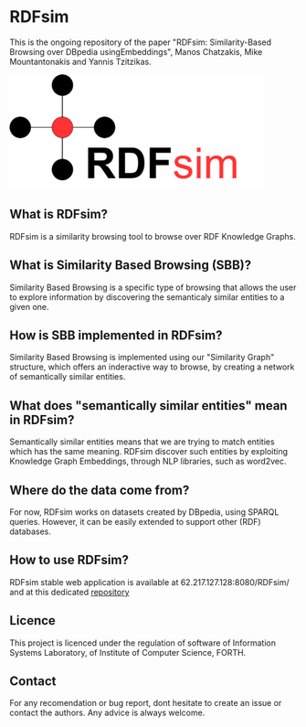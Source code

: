 # RDFsim

This is the ongoing repository of the paper "RDFsim: Similarity-Based Browsing over DBpedia usingEmbeddings", Manos Chatzakis, Mike Mountantonakis and Yannis Tzitzikas.

<img src="https://github.com/MChatzakis/RDFsim/blob/main/RDFsim/src/main/webapp/icons/rdfsim-logo4.png" alt="RDFsim Logo" height="200"> 

## What is RDFsim?
RDFsim is a similarity browsing tool to browse over RDF Knowledge Graphs. 

## What is Similarity Based Browsing (SBB)?
Similarity Based Browsing is a specific type of browsing that allows the user to explore information by discovering the semanticaly similar entities to a given one.

## How is SBB implemented in RDFsim?
Similarity Based Browsing is implemented using our "Similarity Graph" structure, which offers an inderactive way to browse, by creating a network of semantically similar entities.

## What does "semantically similar entities" mean in RDFsim?
Semantically similar entities means that we are trying to match entities which has the same meaning. RDFsim discover such entities by exploiting Knowledge Graph Embeddings, through NLP libraries, such as word2vec.

## Where do the data come from?
For now, RDFsim works on datasets created by DBpedia, using SPARQL queries. However, it can be easily extended to support other (RDF) databases.

## How to use RDFsim?
RDFsim stable web application is available at 62.217.127.128:8080/RDFsim/ and at this dedicated [repository](https://github.com/MChatzakis/RDFsim-PublicVersion)

## Licence
This project is licenced under the regulation of software of Information Systems Laboratory, of Institute of Computer Science, FORTH.

## Contact
For any recomendation or bug report, dont hesitate to create an issue or contact the authors. Any advice is always welcome.
